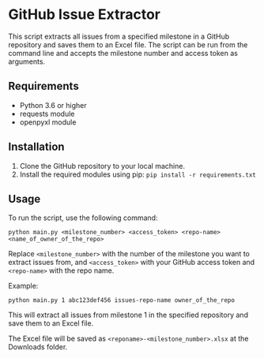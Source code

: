 # GitHub Issue Extractor

This script extracts all issues from a specified milestone in a GitHub repository and saves them to an Excel file. The script can be run from the command line and accepts the milestone number and access token as arguments.

## Requirements

- Python 3.6 or higher
- requests module
- openpyxl module

## Installation

1. Clone the GitHub repository to your local machine.
2. Install the required modules using pip: `pip install -r requirements.txt`

## Usage

To run the script, use the following command:

`python main.py <milestone_number> <access_token> <repo-name> <name_of_owner_of_the_repo>`


Replace `<milestone_number>` with the number of the milestone you want to extract issues from, and `<access_token>` with your GitHub access token and `<repo-name>` with the repo name.

Example:

`python main.py 1 abc123def456 issues-repo-name owner_of_the_repo`


This will extract all issues from milestone 1 in the specified repository and save them to an Excel file.

The Excel file will be saved as `<reponame>-<milestone_number>.xlsx` at the Downloads folder.

